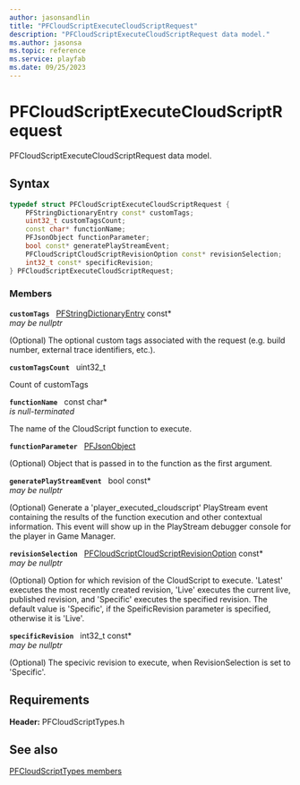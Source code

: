 ```yaml
---
author: jasonsandlin
title: "PFCloudScriptExecuteCloudScriptRequest"
description: "PFCloudScriptExecuteCloudScriptRequest data model."
ms.author: jasonsa
ms.topic: reference
ms.service: playfab
ms.date: 09/25/2023
---
```


# PFCloudScriptExecuteCloudScriptRequest  

PFCloudScriptExecuteCloudScriptRequest data model.  

## Syntax  
  
```cpp
typedef struct PFCloudScriptExecuteCloudScriptRequest {  
    PFStringDictionaryEntry const* customTags;  
    uint32_t customTagsCount;  
    const char* functionName;  
    PFJsonObject functionParameter;  
    bool const* generatePlayStreamEvent;  
    PFCloudScriptCloudScriptRevisionOption const* revisionSelection;  
    int32_t const* specificRevision;  
} PFCloudScriptExecuteCloudScriptRequest;  
```
  
### Members  
  
**`customTags`** &nbsp; [PFStringDictionaryEntry](../../pftypes/structs/pfstringdictionaryentry.md) const*  
*may be nullptr*  
  
(Optional) The optional custom tags associated with the request (e.g. build number, external trace identifiers, etc.).
  
**`customTagsCount`** &nbsp; uint32_t  
  
Count of customTags
  
**`functionName`** &nbsp; const char*  
*is null-terminated*  
  
The name of the CloudScript function to execute.
  
**`functionParameter`** &nbsp; [PFJsonObject](../../pftypes/structs/pfjsonobject.md)  
  
(Optional) Object that is passed in to the function as the first argument.
  
**`generatePlayStreamEvent`** &nbsp; bool const*  
*may be nullptr*  
  
(Optional) Generate a 'player_executed_cloudscript' PlayStream event containing the results of the function execution and other contextual information. This event will show up in the PlayStream debugger console for the player in Game Manager.
  
**`revisionSelection`** &nbsp; [PFCloudScriptCloudScriptRevisionOption](../enums/pfcloudscriptcloudscriptrevisionoption.md) const*  
*may be nullptr*  
  
(Optional) Option for which revision of the CloudScript to execute. 'Latest' executes the most recently created revision, 'Live' executes the current live, published revision, and 'Specific' executes the specified revision. The default value is 'Specific', if the SpeificRevision parameter is specified, otherwise it is 'Live'.
  
**`specificRevision`** &nbsp; int32_t const*  
*may be nullptr*  
  
(Optional) The specivic revision to execute, when RevisionSelection is set to 'Specific'.
  
  
## Requirements  
  
**Header:** PFCloudScriptTypes.h
  
## See also  
[PFCloudScriptTypes members](../pfcloudscripttypes_members.md)  

  
  
